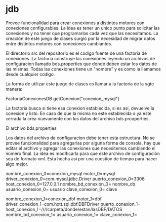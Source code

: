 jdb
===

Provee funcionalidad para crear conexiones a distintos motores con conexiones configurables. La
idea es tener un unico punto para solicitar las conexiones y no tener que programarlas cada vez que las necesitamos.
La creaciòn de este juego de clases surgiò por la necesidad de migrar datos entre distintos motores con conexiones cambiantes.


El directorio src del repositorio es el codigo fuente de una factoria de conexiones.
La factoria construye las conexiones leyendo un archivos de configuracion llamado bds.properties 
que donde deben estar los datos de las mismas. Todas las conexiones tiene un "nombre" y es como la llamamos
desde cualquier codigo.

La forma de utilizar este juego de clases es llamar a la factoria de la sgte manera:

FactoriaConexionesDB.getConexion("conexion_mysql")

La factoria busca si tiene esa conexion establecida, si es así, devuelve la conexion y listo. En caso 
de que la misma no este establecida o ya este cerrada la crea nuevamente con los datos del archivo bds.prooperties.



El archivo bds.properties

Los datos del archivo de configuracion debe tener esta estructura. No se provee funcionalidad para agregarlas por 
alguna forma de consola, hay que editar el archivo y agregar las conexiones que necesitemos cambiando el nùmero final.
La idea es modificarla para que este archivo de configuraciòn sea de formato xml. Esta hecha asi por una cuestion de tiempo
para hacer algo mejor.


nombre_conexion_0=conexion_mysql
motor_0=mysql
driver_conexion_0=com.mysql.jdbc.Driver
puerto_conexion_0=3306
host_conexion_0=127.0.0.1
nombre_bd_conexion_0= nombre_db
usuario_conexion_0= usuario
clave_conexion_0= clave

nombre_conexion_1=conexion_dbf
motor_1=dbf
driver_conexion_1=com.hxtt.sql.dbf.DBFDriver
puerto_conexion_1=
host_conexion_1=////carpeta/donde/estan/lasDBF/DATOS
nombre_bd_conexion_1=
usuario_conexion_1=
clave_conexion_1=

